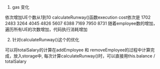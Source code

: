 1. gas 变化
  
依次增加UE个数从1到10 calculateRunway()函数execution cost依次是 1702    2483   3264  4045   4826   5607   6388  7169  7950   8731
随着employee数的增加，遍历所有UE的次数增加，代码执行消耗增加

2. 针对calculateRunway()这个的优化

可以将totalSalary的计算在addEmployee 和 removeEmployee的过程中计算完成，放入storage中,
每次计算calculateRunway()时，可以直接用this.balance / totalSalary
